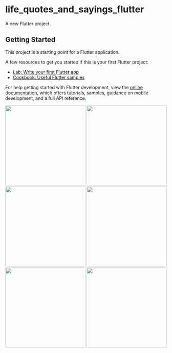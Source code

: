 # life_quotes_and_sayings_flutter

A new Flutter project.

## Getting Started

This project is a starting point for a Flutter application.

A few resources to get you started if this is your first Flutter project:

- [Lab: Write your first Flutter app](https://docs.flutter.dev/get-started/codelab)
- [Cookbook: Useful Flutter samples](https://docs.flutter.dev/cookbook)

For help getting started with Flutter development, view the
[online documentation](https://docs.flutter.dev/), which offers tutorials,
samples, guidance on mobile development, and a full API reference.

<img src="https://user-images.githubusercontent.com/115910370/229045308-349fe1ef-83eb-4d9b-9206-cd2d530cfb5d.png" width="250px">
<img src="https://user-images.githubusercontent.com/115910370/229045769-d9be44a8-327a-4e43-85eb-b7dd39e1d766.png" width="250px">
<img src="https://user-images.githubusercontent.com/115910370/229045951-7f354c9b-d1df-4a0b-a3d3-0c2d0e107c60.png" width="250px">
<img src="https://user-images.githubusercontent.com/115910370/229046125-38f1426d-a5d5-4174-9789-a887e7b5a501.png" width="250px">
<img src="https://user-images.githubusercontent.com/115910370/229046421-33d1ce55-40f6-4d8f-84b8-32221e810b01.png" width="250px">
<img src="https://user-images.githubusercontent.com/115910370/229046584-c3ed3113-28ee-44c8-b990-931a567b91bb.png" width="250px">
